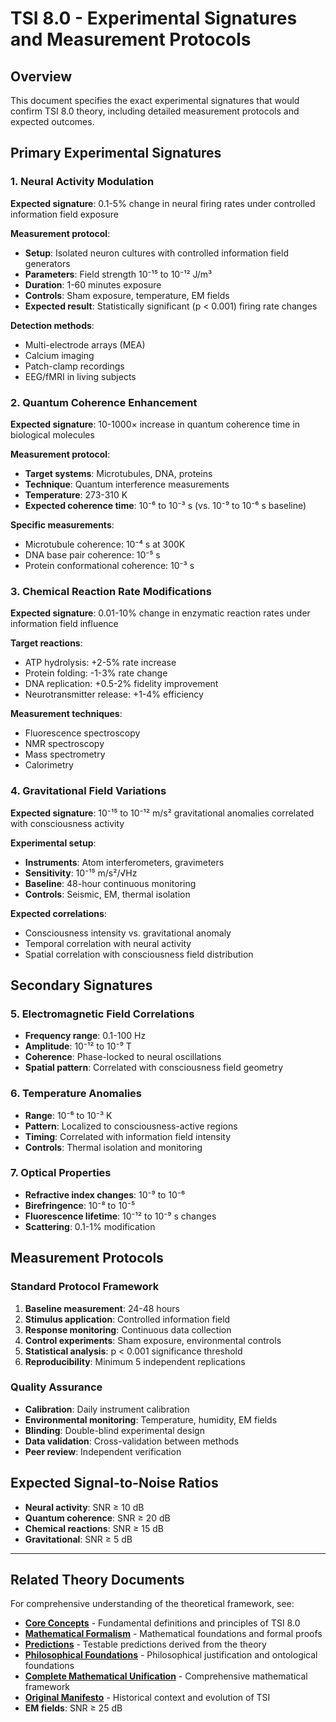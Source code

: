 # TSI 8.0 - Experimental Signatures and Measurement Protocols

## Overview
This document specifies the exact experimental signatures that would confirm TSI 8.0 theory, including detailed measurement protocols and expected outcomes.

## Primary Experimental Signatures

### 1. Neural Activity Modulation
**Expected signature**: 0.1-5% change in neural firing rates under controlled information field exposure

**Measurement protocol**:
- **Setup**: Isolated neuron cultures with controlled information field generators
- **Parameters**: Field strength 10⁻¹⁵ to 10⁻¹² J/m³
- **Duration**: 1-60 minutes exposure
- **Controls**: Sham exposure, temperature, EM fields
- **Expected result**: Statistically significant (p < 0.001) firing rate changes

**Detection methods**:
- Multi-electrode arrays (MEA)
- Calcium imaging
- Patch-clamp recordings
- EEG/fMRI in living subjects

### 2. Quantum Coherence Enhancement
**Expected signature**: 10-1000× increase in quantum coherence time in biological molecules

**Measurement protocol**:
- **Target systems**: Microtubules, DNA, proteins
- **Technique**: Quantum interference measurements
- **Temperature**: 273-310 K
- **Expected coherence time**: 10⁻⁶ to 10⁻³ s (vs. 10⁻⁹ to 10⁻⁶ s baseline)

**Specific measurements**:
- Microtubule coherence: 10⁻⁴ s at 300K
- DNA base pair coherence: 10⁻⁵ s
- Protein conformational coherence: 10⁻³ s

### 3. Chemical Reaction Rate Modifications
**Expected signature**: 0.01-10% change in enzymatic reaction rates under information field influence

**Target reactions**:
- ATP hydrolysis: +2-5% rate increase
- Protein folding: -1-3% rate change
- DNA replication: +0.5-2% fidelity improvement
- Neurotransmitter release: +1-4% efficiency

**Measurement techniques**:
- Fluorescence spectroscopy
- NMR spectroscopy
- Mass spectrometry
- Calorimetry

### 4. Gravitational Field Variations
**Expected signature**: 10⁻¹⁵ to 10⁻¹² m/s² gravitational anomalies correlated with consciousness activity

**Experimental setup**:
- **Instruments**: Atom interferometers, gravimeters
- **Sensitivity**: 10⁻¹⁵ m/s²/√Hz
- **Baseline**: 48-hour continuous monitoring
- **Controls**: Seismic, EM, thermal isolation

**Expected correlations**:
- Consciousness intensity vs. gravitational anomaly
- Temporal correlation with neural activity
- Spatial correlation with consciousness field distribution

## Secondary Signatures

### 5. Electromagnetic Field Correlations
- **Frequency range**: 0.1-100 Hz
- **Amplitude**: 10⁻¹² to 10⁻⁹ T
- **Coherence**: Phase-locked to neural oscillations
- **Spatial pattern**: Correlated with consciousness field geometry

### 6. Temperature Anomalies
- **Range**: 10⁻⁶ to 10⁻³ K
- **Pattern**: Localized to consciousness-active regions
- **Timing**: Correlated with information field intensity
- **Controls**: Thermal isolation and monitoring

### 7. Optical Properties
- **Refractive index changes**: 10⁻⁹ to 10⁻⁶
- **Birefringence**: 10⁻⁸ to 10⁻⁵
- **Fluorescence lifetime**: 10⁻¹² to 10⁻⁹ s changes
- **Scattering**: 0.1-1% modification

## Measurement Protocols

### Standard Protocol Framework
1. **Baseline measurement**: 24-48 hours
2. **Stimulus application**: Controlled information field
3. **Response monitoring**: Continuous data collection
4. **Control experiments**: Sham exposure, environmental controls
5. **Statistical analysis**: p < 0.001 significance threshold
6. **Reproducibility**: Minimum 5 independent replications

### Quality Assurance
- **Calibration**: Daily instrument calibration
- **Environmental monitoring**: Temperature, humidity, EM fields
- **Blinding**: Double-blind experimental design
- **Data validation**: Cross-validation between methods
- **Peer review**: Independent verification

## Expected Signal-to-Noise Ratios
- **Neural activity**: SNR ≥ 10 dB
- **Quantum coherence**: SNR ≥ 20 dB
- **Chemical reactions**: SNR ≥ 15 dB
- **Gravitational**: SNR ≥ 5 dB

---

## Related Theory Documents

For comprehensive understanding of the theoretical framework, see:

- **[Core Concepts](../core-concepts.md)** - Fundamental definitions and principles of TSI 8.0
- **[Mathematical Formalism](../mathematical-formalism.md)** - Mathematical foundations and formal proofs
- **[Predictions](../predictions.md)** - Testable predictions derived from the theory
- **[Philosophical Foundations](../phase-1-philosophical-foundations/Philosophical-Foundations-of-TSI-8.0.md)** - Philosophical justification and ontological foundations
- **[Complete Mathematical Unification](../phase-2-mathematical-formalism/complete-mathematical-unification.md)** - Comprehensive mathematical framework
- **[Original Manifesto](../../docs/original-manifest.md)** - Historical context and evolution of TSI
- **EM fields**: SNR ≥ 25 dB